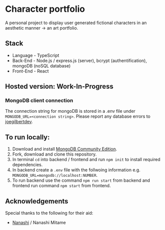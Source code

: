# Character portfolio

A personal project to display user generated fictional characters in an aesthetic manner -> an art portfolio.

## Stack

- Language - TypeScript
- Back-End - Node.js / express.js (server), bcrypt (authentification), mongoDB (noSQL database)
- Front-End - React

## Hosted version: Work-In-Progress

### MongoDB client connection

The connection string for mongoDB is stored in a .env file under `MONGODB_URL=<connection string>`. Please report any database errors to [joegilbertdev](https://github.com/joeglDev).

## To run locally:

1. Download and install [MongoDB Community Edition](https://www.mongodb.com/docs/manual/administration/install-community/).
2. Fork, download and clone this repository.
3. In terminal `cd` into backend / frontend and run `npm init` to install required dependencies.
4. In backend create a `.env` file with the follwoing information e.g. `MONGODB_URL=mongodb://localhost:NUMBER`.
5. To run backend use the command `npm run start` from backend and frontend run command `npm start` from frontend.

## Acknowledgements

Special thanks to the following for their aid:
- [Nanashi](https://github.com/Mitame) / Nanashi Mitame 